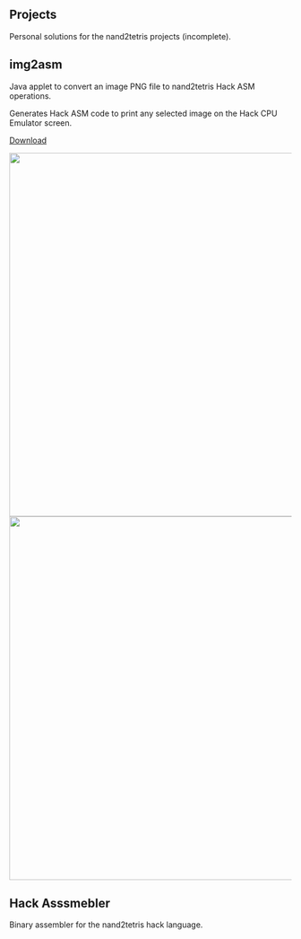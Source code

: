 
## Projects

Personal solutions for the nand2tetris projects (incomplete).

## img2asm

Java applet to convert an image PNG file to nand2tetris Hack ASM operations.

Generates Hack ASM code to print any selected image on the Hack CPU Emulator screen.

[Download](https://github.com/ExoSkeletons/nand2tetris/releases/download/v1.0.1/img2asm.jar)

<img src="https://i.imgur.com/cgu4pmE.png" width="648">
<img src="https://i.imgur.com/Em4ZcDw.png" width="648">

## Hack Asssmebler

Binary assembler for the nand2tetris hack language.
